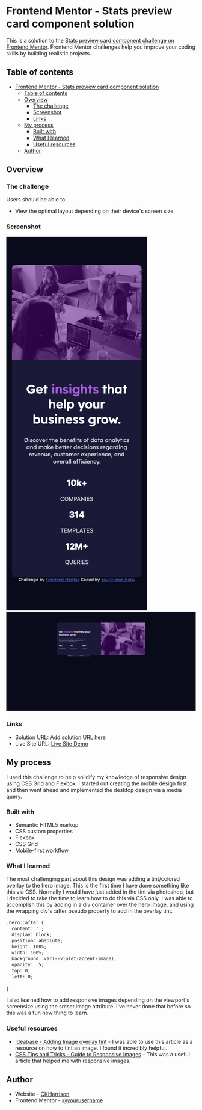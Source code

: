 # Frontend Mentor - Stats preview card component solution

This is a solution to the [Stats preview card component challenge on Frontend Mentor](https://www.frontendmentor.io/challenges/stats-preview-card-component-8JqbgoU62). Frontend Mentor challenges help you improve your coding skills by building realistic projects. 

## Table of contents

- [Frontend Mentor - Stats preview card component solution](#frontend-mentor---stats-preview-card-component-solution)
  - [Table of contents](#table-of-contents)
  - [Overview](#overview)
    - [The challenge](#the-challenge)
    - [Screenshot](#screenshot)
    - [Links](#links)
  - [My process](#my-process)
    - [Built with](#built-with)
    - [What I learned](#what-i-learned)
    - [Useful resources](#useful-resources)
  - [Author](#author)

## Overview

### The challenge

Users should be able to:

- View the optimal layout depending on their device's screen size

### Screenshot

![Mobile View](/screenshots/mobile-screenshot.png)
![Desktop View](/screenshots/desktop-screenshot.png)

### Links

- Solution URL: [Add solution URL here](https://your-solution-url.com)
- Live Site URL: [Live Site Demo](https://ckharrison.github.io/stats-preview-card-component/)

## My process
I used this challenge to help solidify my knowledge of responsive design using CSS Grid and Flexbox. I started out creating the mobile design first and then went ahead and implemented the desktop design via a media query.

### Built with

- Semantic HTML5 markup
- CSS custom properties
- Flexbox
- CSS Grid
- Mobile-first workflow

### What I learned

The most challenging part about this design was adding a tint/colored overlay to the hero image. This is the first time I have done something like this via CSS. Normally I would have just added in the tint via photoshop, but I decided to take the time to learn how to do this via CSS only. 
I was able to accomplish this by adding in a div container over the hero image, and using the wrapping div's :after pseudo property to add in the overlay tint.

```
.hero::after {
  content: '';
  display: block;
  position: absolute;
  height: 100%;
  width: 100%;
  background: var(--violet-accent-image);
  opacity: .5;
  top: 0;
  left: 0;
  
}

```

I also learned how to add responsive images depending on the viewport's screensize using the srcset image attribute. I've never done that before so this was a fun new thing to learn.

### Useful resources

- [Ideabase - Adding Image overlay tint](https://ideabasekent.com/wiki/adding-image-overlay-tint-using-css) - I was able to use this article as a resource on how to tint an image. I found it incredibly helpful.
- [CSS Tips and Tricks - Guide to Responsive Images](https://css-tricks.com/a-guide-to-the-responsive-images-syntax-in-html/#using-srcset) - This was a useful article that helped me with responsive images.

## Author

- Website - [CKHarrison](https://github.com/CKHarrison)
- Frontend Mentor - [@yourusername](https://www.frontendmentor.io/profile/ckharrison)